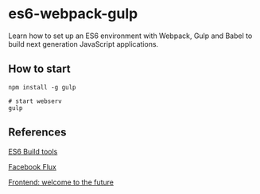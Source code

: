 # es6-webpack-gulp

Learn how to set up an ES6 environment with Webpack, Gulp and Babel to build next generation JavaScript applications. 

## How to start

    npm install -g gulp

    # start webserv
    gulp


## References

[ES6 Build tools](https://github.com/angular-class/ES6-build-tools)

[Facebook Flux](https://github.com/facebook/flux)

[Frontend: welcome to the future](https://medium.com/@olegafx/frontend-welcome-to-the-future-91ff064884b6)